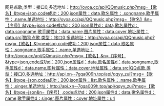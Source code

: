 网易点歌,类型：接口0,多选地址：http://ovoa.cc/api/QQmusic.php?msg=【歌名】&type=json,code成功：200,json属性：data,歌名属性：.songname,歌手属性：.name,单选地址：http://ovoa.cc/api/QQmusic.php?msg=【歌名】&n=【序号】&type=json,code成功d：200,json属性d：data,歌名属性d：data.songname,歌手属性d：data.name,图片属性：data.cover,地址属性：data.src|酷狗点歌,类型：接口0,多选地址：http://ovoa.cc/api/QQmusic.php?msg=【歌名】&type=json,code成功：200,json属性：data,歌名属性：.songname,歌手属性：.name,单选地址：http://ovoa.cc/api/QQmusic.php?msg=【歌名】&n=【序号】&type=json,code成功d：200,json属性d：data,歌名属性d：data.songname,歌手属性d：data.name,图片属性：data.cover,地址属性：data.src|QQ点歌,类型：接口0,多选地址：http://api.xn--7gqa009h.top/api/qqyy_zui?msg=【歌名】&type=json,code成功：200,json属性：list,歌名属性：.name,歌手属性：.singer,单选地址：http://api.xn--7gqa009h.top/api/qqyy_zui?msg=【歌名】&type=json&n=【序号】,code成功d：200,json属性d：data,歌名属性d：name,歌手属性d：singer,图片属性：cover,地址属性：url
